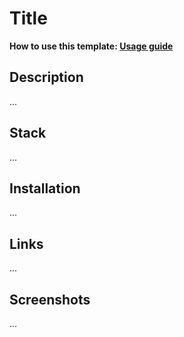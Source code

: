 # Title
**How to use this template: <a href="https://github.com/devkarych/teleplate/blob/main/USAGE_GUIDE.md">Usage guide</a>**

## Description
...

## Stack
...

## Installation
...

## Links
...

## Screenshots
...